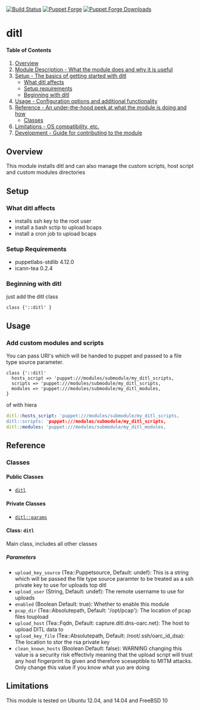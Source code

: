 [![Build Status](https://travis-ci.org/icann-ditl/puppet-ditl.svg?branch=master)](https://travis-ci.org/icann-ditl/puppet-ditl)
[![Puppet Forge](https://img.shields.io/puppetforge/v/icann/ditl.svg?maxAge=2592000)](https://forge.puppet.com/icann/ditl)
[![Puppet Forge Downloads](https://img.shields.io/puppetforge/dt/icann/ditl.svg?maxAge=2592000)](https://forge.puppet.com/icann/ditl)
# ditl

#### Table of Contents

1. [Overview](#overview)
2. [Module Description - What the module does and why it is useful](#module-description)
3. [Setup - The basics of getting started with ditl](#setup)
    * [What ditl affects](#what-ditl-affects)
    * [Setup requirements](#setup-requirements)
    * [Beginning with ditl](#beginning-with-ditl)
4. [Usage - Configuration options and additional functionality](#usage)
5. [Reference - An under-the-hood peek at what the module is doing and how](#reference)
    * [Classes](#classes)
5. [Limitations - OS compatibility, etc.](#limitations)
6. [Development - Guide for contributing to the module](#development)

## Overview

This module installs ditl and can also manage the custom scripts, host script and custom modules directories

## Setup

### What ditl affects

* installs ssh key to the root user 
* install a bash sctip to upload bcaps
* install a cron job to upload bcaps

### Setup Requirements

* puppetlabs-stdlib 4.12.0
* icann-tea 0.2.4

### Beginning with ditl

just add the ditl class

```puppet
class {'::ditl' }
```

## Usage

### Add custom modules and scripts

You can pass URI's which will be handed to puppet and passed to a file type source parameter.

```puppet
class {'::ditl' 
  hosts_script => 'puppet:///modules/submodule/my_ditl_scripts,
  scripts => 'puppet:///modules/submodule/my_ditl_scripts,
  modules => 'puppet:///modules/submodule/my_ditl_modules,
}
```

of with hiera

```yaml
ditl::hosts_script: 'puppet:///modules/submodule/my_ditl_scripts,
ditl::scripts: 'puppet:///modules/submodule/my_ditl_scripts,
ditl::modules: 'puppet:///modules/submodule/my_ditl_modules,
```

## Reference

### Classes

#### Public Classes

* [`ditl`](#class-ditl)

#### Private Classes

* [`ditl::params`](#class-ditlparams)

#### Class: `ditl`

Main class, includes all other classes

##### Parameters 

* `upload_key_source` (Tea::Puppetsource, Default: undef): This is a string which will be passed the file type source paramter to be treated as a ssh private key to use for uploads top ditl
* `upload_user` (String, Default: undef): The remote username to use for uploads
* `enabled` (Boolean Default: true): Whether to enable this module
* `pcap_dir` (Tea::Absolutepath, Default: '/opt/pcap'): The location of pcap files toupload
* `upload_host` (Tea::Fqdn, Default: capture.ditl.dns-oarc.net): The host to upload DITL data to
* `upload_key_file` (Tea::Absolutepath, Default: /root/.ssh/oarc_id_dsa): The location to stor the rsa private key
* `clean_known_hosts` (Boolean Default: false): WARNING changing this value is a security risk effectivly meaning that the upload script will trust any host fingerprint its given and therefore sceseptible to MITM attacks.  Only change this value if you know what yuo are doing

## Limitations

This module is tested on Ubuntu 12.04, and 14.04 and FreeBSD 10 
